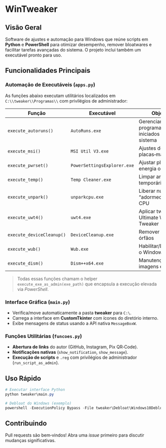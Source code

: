 # WinTweaker
## Visão Geral

Software de ajustes e automação para Windows que reúne scripts em **Python** e **PowerShell** para otimizar desempenho, remover bloatwares e facilitar tarefas avançadas do sistema. O projeto inclui também um executável pronto para uso.

## Funcionalidades Principais

### Automação de Executáveis (`apps.py`)

As funções abaixo executam utilitários localizados em `C:\\tweaker\\Programas\\` com privilégios de administrador:

| Função                    | Executável                  | Objetivo                                    |
| ------------------------- | --------------------------- | ------------------------------------------- |
| `execute_autoruns()`      | `AutoRuns.exe`              | Gerenciar programas iniciados com o sistema |
| `execute_msi()`           | `MSI Util V3.exe`           | Ajustes de placas‑mãe MSI                   |
| `execute_pwrset()`        | `PowerSettingsExplorer.exe` | Ajustar planos de energia ocultos           |
| `execute_temp()`          | `Temp Cleaner.exe`          | Limpar arquivos temporários                 |
| `execute_unpark()`        | `unparkcpu.exe`             | Liberar núcleos “adormecidos” do CPU        |
| `execute_uwt4()`          | `uwt4.exe`                  | Aplicar tweaks do Ultimate Windows Tweaker  |
| `execute_deviceCleanup()` | `DeviceCleanup.exe`         | Remover drivers órfãos                      |
| `execute_wub()`           | `Wub.exe`                   | Habilitar/Desabilitar o Windows Update      |
| `execute_dism()`          | `Dism++x64.exe`             | Manutenção de imagens e sistema             |

> Todas essas funções chamam o helper `execute_exe_as_admin(exe_path)` que encapsula a execução elevada via *PowerShell*.

### Interface Gráfica (`main.py`)

- Verifica/move automaticamente a pasta **tweaker** para `C:\`.
- Carrega a interface em **CustomTkinter** com ícones do diretório interno.
- Exibe mensagens de status usando a API nativa `MessageBoxW`.

### Funções Utilitárias (`funcoes.py`)

- **Abertura de links** do autor (GitHub, Instagram, Pix QR‑Code).
- **Notificações nativas** (`show_notification`, `show_message`).
- **Execução de scripts** e `.reg` com privilégios de administrador (`run_script_as_admin`).

## Uso Rápido

```powershell
# Executar interface Python
python tweaker\main.py

# Debloat do Windows (exemplo)
powershell -ExecutionPolicy Bypass -File tweaker\Debloat\Windows10DebloaterGUI.ps1
```

## Contribuindo

Pull requests são bem‑vindos! Abra uma *issue* primeiro para discutir mudanças significativas.

